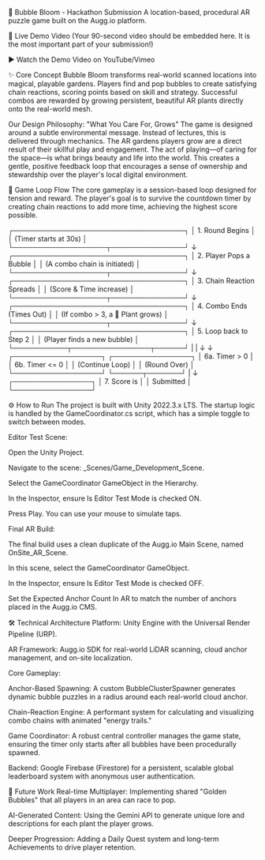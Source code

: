 🫧 Bubble Bloom - Hackathon Submission
A location-based, procedural AR puzzle game built on the Augg.io platform.

🎥 Live Demo Video
(Your 90-second video should be embedded here. It is the most important part of your submission!)

▶️ Watch the Demo Video on YouTube/Vimeo

✨ Core Concept
Bubble Bloom transforms real-world scanned locations into magical, playable gardens. Players find and pop bubbles to create satisfying chain reactions, scoring points based on skill and strategy. Successful combos are rewarded by growing persistent, beautiful AR plants directly onto the real-world mesh.

Our Design Philosophy: "What You Care For, Grows"
The game is designed around a subtle environmental message. Instead of lectures, this is delivered through mechanics. The AR gardens players grow are a direct result of their skillful play and engagement. The act of playing—of caring for the space—is what brings beauty and life into the world. This creates a gentle, positive feedback loop that encourages a sense of ownership and stewardship over the player's local digital environment.

🔁 Game Loop Flow
The core gameplay is a session-based loop designed for tension and reward. The player's goal is to survive the countdown timer by creating chain reactions to add more time, achieving the highest score possible.

┌───────────────────────────────────┐
│   1. Round Begins                 │
│   (Timer starts at 30s)           │
└───────────────────┬───────────────┘
                    ↓
┌───────────────────────────────────┐
│   2. Player Pops a Bubble         │
│   (A combo chain is initiated)    │
└───────────────────┬───────────────┘
                    ↓
┌───────────────────────────────────┐
│   3. Chain Reaction Spreads       │
│   (Score & Time increase)         │
└───────────────────┬───────────────┘
                    ↓
┌───────────────────────────────────┐
│   4. Combo Ends (Times Out)       │
│   (If combo > 3, a 🌱 Plant grows)  │
└───────────────────┬───────────────┘
                    ↓
┌───────────────────────────────────┐
│   5. Loop back to Step 2          │
│   (Player finds a new bubble)     │
└───────────┬────────────────┬──────┘
            |                |
            ↓                ↓
┌──────────────────┐  ┌────────────────┐
│ 6a. Timer > 0    │  │ 6b. Timer <= 0 │
│ (Continue Loop)  │  │ (Round Over)   │
└──────────────────┘  └──────┬───────┘
                               |
                               ↓
                          ┌────────────────┐
                          │ 7. Score is    │
                          │    Submitted   │
                          └────────────────┘

⚙️ How to Run
The project is built with Unity 2022.3.x LTS. The startup logic is handled by the GameCoordinator.cs script, which has a simple toggle to switch between modes.

Editor Test Scene:

Open the Unity Project.

Navigate to the scene: _Scenes/Game_Development_Scene.

Select the GameCoordinator GameObject in the Hierarchy.

In the Inspector, ensure Is Editor Test Mode is checked ON.

Press Play. You can use your mouse to simulate taps.

Final AR Build:

The final build uses a clean duplicate of the Augg.io Main Scene, named OnSite_AR_Scene.

In this scene, select the GameCoordinator GameObject.

In the Inspector, ensure Is Editor Test Mode is checked OFF.

Set the Expected Anchor Count In AR to match the number of anchors placed in the Augg.io CMS.

🛠️ Technical Architecture
Platform: Unity Engine with the Universal Render Pipeline (URP).

AR Framework: Augg.io SDK for real-world LiDAR scanning, cloud anchor management, and on-site localization.

Core Gameplay:

Anchor-Based Spawning: A custom BubbleClusterSpawner generates dynamic bubble puzzles in a radius around each real-world cloud anchor.

Chain-Reaction Engine: A performant system for calculating and visualizing combo chains with animated "energy trails."

Game Coordinator: A robust central controller manages the game state, ensuring the timer only starts after all bubbles have been procedurally spawned.

Backend: Google Firebase (Firestore) for a persistent, scalable global leaderboard system with anonymous user authentication.

🚀 Future Work
Real-time Multiplayer: Implementing shared "Golden Bubbles" that all players in an area can race to pop.

AI-Generated Content: Using the Gemini API to generate unique lore and descriptions for each plant the player grows.

Deeper Progression: Adding a Daily Quest system and long-term Achievements to drive player retention.
